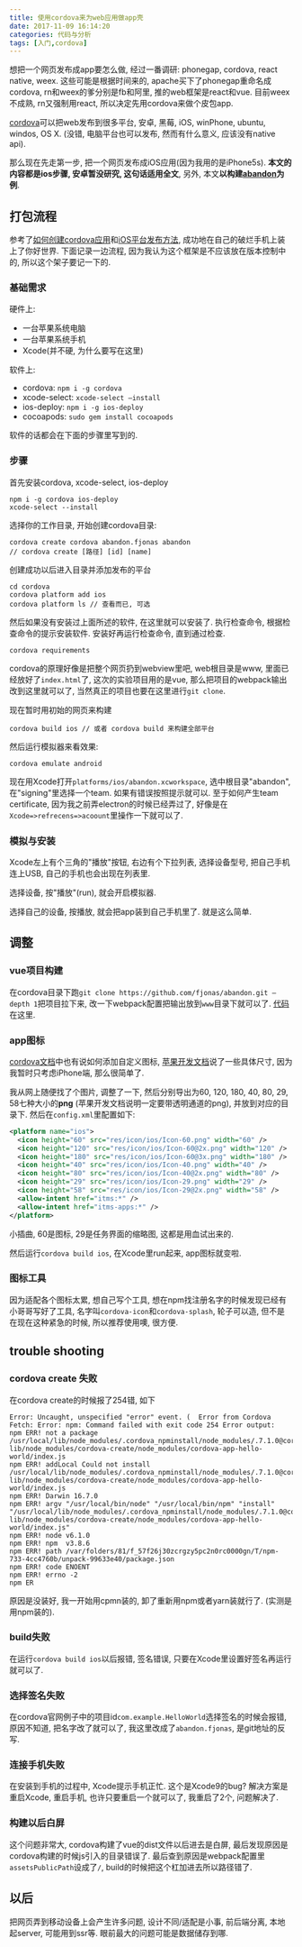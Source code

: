 ```yaml
---
title: 使用cordova来为web应用做app壳
date: 2017-11-09 16:14:20
categories: 代码与分析
tags: [入门,cordova]
---
```

想把一个网页发布成app要怎么做, 经过一番调研: phonegap, cordova, react native, weex. 这些可能是根据时间来的, apache买下了phonegap重命名成cordova, rn和weex的爹分别是fb和阿里, 推的web框架是react和vue. 目前weex不成熟, rn又强制用react, 所以决定先用cordova来做个皮包app.

<!--more-->

[cordova](http://cordova.apache.org/)可以把web发布到很多平台, 安卓, 黑莓, iOS, winPhone, ubuntu, windos, OS X. (没错, 电脑平台也可以发布, 然而有什么意义, 应该没有native api).

那么现在先走第一步, 把一个网页发布成iOS应用(因为我用的是iPhone5s). **本文的内容都是ios步骤, 安卓暂没研究, 这句话适用全文**, 另外, 本文**以构建[abandon](https://github.com/fjonas/abandon)为例**.

## 打包流程

参考了[如何创建cordova应用](http://cordova.apache.org/docs/en/latest/guide/cli/index.html)和[iOS平台发布方法](http://cordova.apache.org/docs/en/latest/guide/platforms/ios/index.html), 成功地在自己的破烂手机上装上了你好世界. 下面记录一边流程, 因为我认为这个框架是不应该放在版本控制中的, 所以这个架子要记一下的.

### 基础需求

硬件上:

+ 一台苹果系统电脑
+ 一台苹果系统手机
+ Xcode(并不硬, 为什么要写在这里)

软件上:

+ cordova: `npm i -g cordova`
+ xcode-select: `xcode-select —install`
+ ios-deploy: `npm i -g ios-deploy`
+ cocoapods: `sudo gem install cocoapods`

软件的话都会在下面的步骤里写到的.

### 步骤

首先安装cordova, xcode-select, ios-deploy

```shell
npm i -g cordova ios-deploy
xcode-select --install
```

选择你的工作目录, 开始创建cordova目录:

```shell
cordova create cordova abandon.fjonas abandon
// cordova create [路径] [id] [name]
```

创建成功以后进入目录并添加发布的平台

```shell
cd cordova
cordova platform add ios
cordova platform ls // 查看而已, 可选
```

然后如果没有安装过上面所述的软件, 在这里就可以安装了. 执行检查命令, 根据检查命令的提示安装软件. 安装好再运行检查命令, 直到通过检查.

```shell
cordova requirements
```

cordova的原理好像是把整个网页扔到webview里吧, web根目录是www, 里面已经放好了`index.html`了, 这次的实验项目用的是vue, 那么把项目的webpack输出改到这里就可以了, 当然真正的项目也要在这里进行`git clone`.

现在暂时用初始的网页来构建

```shell
cordova build ios // 或者 cordova build 来构建全部平台
```

然后运行模拟器来看效果:

```shell
cordova emulate android
```

现在用Xcode打开`platforms/ios/abandon.xcworkspace`, 选中根目录"abandon", 在"signing"里选择一个team. 如果有错误按照提示就可以. 至于如何产生team certificate, 因为我之前弄electron的时候已经弄过了, 好像是在`Xcode=>refrecens=>acoount`里操作一下就可以了.

### 模拟与安装

Xcode左上有个三角的"播放"按钮, 右边有个下拉列表, 选择设备型号, 把自己手机连上USB, 自己的手机也会出现在列表里.

选择设备, 按"播放"(run), 就会开启模拟器.

选择自己的设备, 按播放, 就会把app装到自己手机里了. 就是这么简单.

## 调整

### vue项目构建

在cordova目录下跑`git clone https://github.com/fjonas/abandon.git —depth 1`把项目拉下来, 改一下webpack配置把输出放到`www`目录下就可以了. [代码](https://github.com/fjonas/abandon)在这里.

### app图标

[cordova文档](http://cordova.apache.org/docs/en/7.x/config_ref/images.html#ios)中也有说如何添加自定义图标, [苹果开发文档](https://developer.apple.com/library/content/qa/qa1686/_index.html)说了一些具体尺寸, 因为我暂时只考虑iPhone端, 那么很简单了.

我从网上随便找了个图片, 调整了一下, 然后分别导出为60, 120, 180, 40, 80, 29, 58七种大小的**png** (苹果开发文档说明一定要带透明通道的png), 并放到对应的目录下. 然后在`config.xml`里配置如下:

```xml
<platform name="ios">
  <icon height="60" src="res/icon/ios/Icon-60.png" width="60" />
  <icon height="120" src="res/icon/ios/Icon-60@2x.png" width="120" />
  <icon height="180" src="res/icon/ios/Icon-60@3x.png" width="180" />
  <icon height="40" src="res/icon/ios/Icon-40.png" width="40" />
  <icon height="80" src="res/icon/ios/Icon-40@2x.png" width="80" />
  <icon height="29" src="res/icon/ios/Icon-29.png" width="29" />
  <icon height="58" src="res/icon/ios/Icon-29@2x.png" width="58" />
  <allow-intent href="itms:*" />
  <allow-intent href="itms-apps:*" />
</platform>
```

小插曲, 60是图标, 29是任务界面的缩略图, 这都是用血试出来的.

然后运行`cordova build ios`, 在Xcode里run起来, app图标就变啦.

### 图标工具

因为适配各个图标太累, 想自己写个工具, 想在npm找注册名字的时候发现已经有小哥哥写好了工具, 名字叫`cordova-icon`和`cordova-splash`, 轮子可以造, 但不是在现在这种紧急的时候, 所以推荐使用噢, 很方便.

## trouble shooting

### cordova create 失败

在cordova create的时候报了254错, 如下

```
Error: Uncaught, unspecified "error" event. (  Error from Cordova Fetch: Error: npm: Command failed with exit code 254 Error output:
npm ERR! not a package /usr/local/lib/node_modules/.cordova_npminstall/node_modules/.7.1.0@cordova/node_modules/cordova-lib/node_modules/cordova-create/node_modules/cordova-app-hello-world/index.js
npm ERR! addLocal Could not install /usr/local/lib/node_modules/.cordova_npminstall/node_modules/.7.1.0@cordova/node_modules/cordova-lib/node_modules/cordova-create/node_modules/cordova-app-hello-world/index.js
npm ERR! Darwin 16.7.0
npm ERR! argv "/usr/local/bin/node" "/usr/local/bin/npm" "install" "/usr/local/lib/node_modules/.cordova_npminstall/node_modules/.7.1.0@cordova/node_modules/cordova-lib/node_modules/cordova-create/node_modules/cordova-app-hello-world/index.js"
npm ERR! node v6.1.0
npm ERR! npm  v3.8.6
npm ERR! path /var/folders/81/f_57f26j30zcrgzy5pc2n0rc0000gn/T/npm-733-4cc4760b/unpack-99633e40/package.json
npm ERR! code ENOENT
npm ERR! errno -2
npm ER
```

原因是没装好, 我一开始用cpmn装的, 卸了重新用npm或者yarn装就行了. (实测是用npm装的).

### build失败

在运行`cordova build ios`以后报错, 签名错误, 只要在Xcode里设置好签名再运行就可以了.

### 选择签名失败

在cordova官网例子中的项目id`com.example.HelloWorld`选择签名的时候会报错, 原因不知道, 把名字改了就可以了, 我这里改成了`abandon.fjonas`, 是git地址的反写.

### 连接手机失败

在安装到手机的过程中, Xcode提示手机正忙. 这个是Xcode9的bug? 解决方案是重启Xcode, 重启手机, 也许只要重启一个就可以了, 我重启了2个, 问题解决了.

### 构建以后白屏

这个问题非常大, cordova构建了vue的dist文件以后进去是白屏, 最后发现原因是cordova构建的时候js引入的目录错误了. 最后查到原因是webpack配置里`assetsPublicPath`设成了`/`, build的时候把这个杠加进去所以路径错了.

## 以后

把网页弄到移动设备上会产生许多问题, 设计不同/适配是小事, 前后端分离, 本地起server, 可能用到ssr等. 眼前最大的问题可能是数据储存到哪.